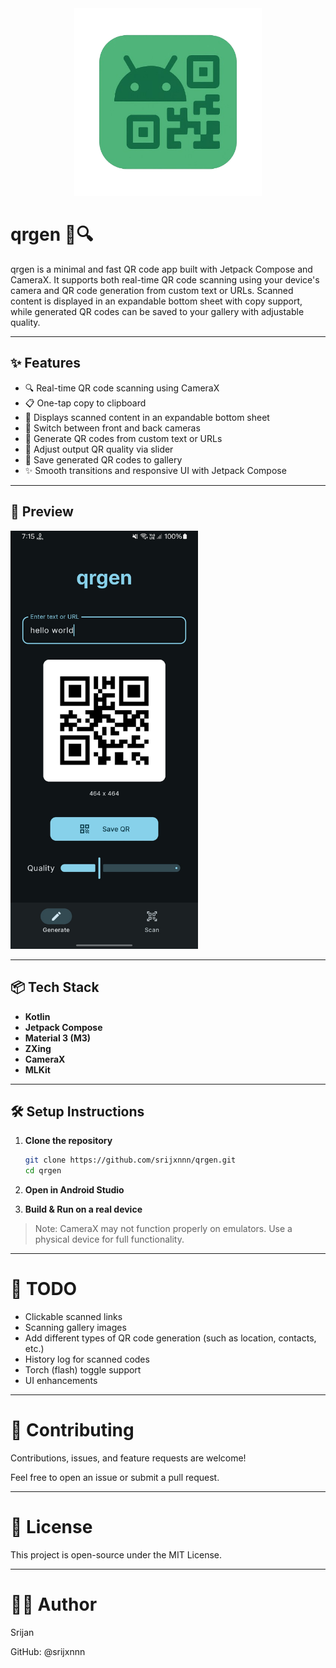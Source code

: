 <div style="text-align: center;"><img src="preview/qrgen-splash.png" width="300" alt="grgen-logo"></div>

# qrgen 📸🔍

qrgen is a minimal and fast QR code app built with Jetpack Compose and CameraX. It supports both real-time QR code scanning using your device's camera and QR code generation from custom text or URLs. Scanned content is displayed in an expandable bottom sheet with copy support, while generated QR codes can be saved to your gallery with adjustable quality.

---

## ✨ Features

- 🔍 Real-time QR code scanning using CameraX
- 📋 One-tap copy to clipboard
- 🧾 Displays scanned content in an expandable bottom sheet
- 🔁 Switch between front and back cameras
- 🧪 Generate QR codes from custom text or URLs
- 🎨 Adjust output QR quality via slider
- 💾 Save generated QR codes to gallery
- ✨ Smooth transitions and responsive UI with Jetpack Compose

---

## 📸 Preview

<img src="preview/demo1.jpg" width="300" alt="QRGen Demo" />

---

## 📦 Tech Stack

- **Kotlin**
- **Jetpack Compose**
- **Material 3 (M3)**
- **ZXing**
- **CameraX**
- **MLKit**

---

## 🛠️ Setup Instructions

1. **Clone the repository**
   ```bash
   git clone https://github.com/srijxnnn/qrgen.git
   cd qrgen
   ```

2. **Open in Android Studio**

3. **Build & Run on a real device**

> Note: CameraX may not function properly on emulators. Use a physical device for full functionality.

---

# 🚧 TODO

- Clickable scanned links
- Scanning gallery images
- Add different types of QR code generation (such as location, contacts, etc.)
- History log for scanned codes
- Torch (flash) toggle support
- UI enhancements

---

# 🤝 Contributing
Contributions, issues, and feature requests are welcome!

Feel free to open an issue or submit a pull request.

---

# 📄 License
This project is open-source under the MIT License.

---

# 🙋‍♂️ Author
Srijan

GitHub: @srijxnnn


